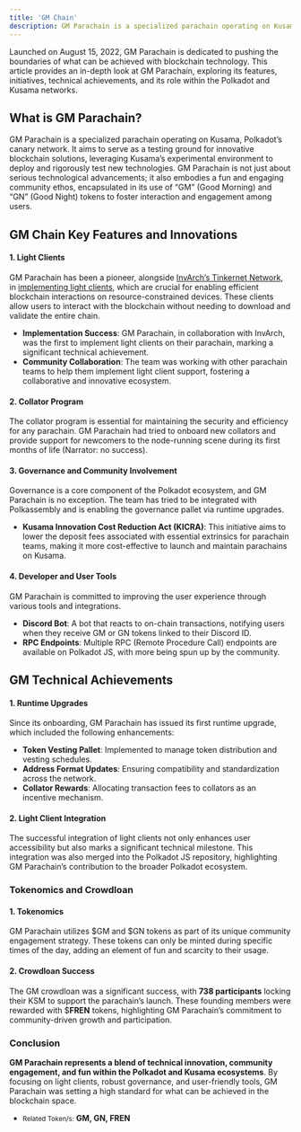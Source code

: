 ```yaml
---
title: 'GM Chain'
description: GM Parachain is a specialized parachain operating on Kusama, Polkadot’s canary network. It aims to serve as a t
---
```


Launched on August 15, 2022, GM Parachain is dedicated to pushing the boundaries of what can be achieved with blockchain technology. This article provides an in-depth look at GM Parachain, exploring its features, initiatives, technical achievements, and its role within the Polkadot and Kusama networks.

What is GM Parachain?
---------------------

GM Parachain is a specialized parachain operating on Kusama, Polkadot’s canary network. It aims to serve as a testing ground for innovative blockchain solutions, leveraging Kusama’s experimental environment to deploy and rigorously test new technologies. GM Parachain is not just about serious technological advancements; it also embodies a fun and engaging community ethos, encapsulated in its use of “GM” (Good Morning) and “GN” (Good Night) tokens to foster interaction and engagement among users.

GM Chain Key Features and Innovations
-------------------------------------

#### 1. Light Clients

GM Parachain has been a pioneer, alongside [InvArch’s Tinkernet Network](https://dablock.com/dapps/invarch-network/), in [implementing light clients](https://wiki.polkadot.network/docs/build-light-clients), which are crucial for enabling efficient blockchain interactions on resource-constrained devices. These clients allow users to interact with the blockchain without needing to download and validate the entire chain.

- **Implementation Success**: GM Parachain, in collaboration with InvArch, was the first to implement light clients on their parachain, marking a significant technical achievement.
- **Community Collaboration**: The team was working with other parachain teams to help them implement light client support, fostering a collaborative and innovative ecosystem.

#### 2. Collator Program

The collator program is essential for maintaining the security and efficiency for any parachain. GM Parachain had tried to onboard new collators and provide support for newcomers to the node-running scene during its first months of life (Narrator: no success).

#### 3. Governance and Community Involvement

Governance is a core component of the Polkadot ecosystem, and GM Parachain is no exception. The team has tried to be integrated with Polkassembly and is enabling the governance pallet via runtime upgrades.

- **Kusama Innovation Cost Reduction Act (KICRA)**: This initiative aims to lower the deposit fees associated with essential extrinsics for parachain teams, making it more cost-effective to launch and maintain parachains on Kusama.

#### 4. Developer and User Tools

GM Parachain is committed to improving the user experience through various tools and integrations.

- **Discord Bot**: A bot that reacts to on-chain transactions, notifying users when they receive GM or GN tokens linked to their Discord ID.
- **RPC Endpoints**: Multiple RPC (Remote Procedure Call) endpoints are available on Polkadot JS, with more being spun up by the community.

GM Technical Achievements
-------------------------

#### 1. Runtime Upgrades

Since its onboarding, GM Parachain has issued its first runtime upgrade, which included the following enhancements:

- **Token Vesting Pallet**: Implemented to manage token distribution and vesting schedules.
- **Address Format Updates**: Ensuring compatibility and standardization across the network.
- **Collator Rewards**: Allocating transaction fees to collators as an incentive mechanism.

#### 2. Light Client Integration

The successful integration of light clients not only enhances user accessibility but also marks a significant technical milestone. This integration was also merged into the Polkadot JS repository, highlighting GM Parachain’s contribution to the broader Polkadot ecosystem.

### Tokenomics and Crowdloan

#### 1. Tokenomics

GM Parachain utilizes $GM and $GN tokens as part of its unique community engagement strategy. These tokens can only be minted during specific times of the day, adding an element of fun and scarcity to their usage.

#### 2. Crowdloan Success

The GM crowdloan was a significant success, with **738 participants** locking their KSM to support the parachain’s launch. These founding members were rewarded with $**FREN** tokens, highlighting GM Parachain’s commitment to community-driven growth and participation.

### Conclusion

**GM Parachain represents a blend of technical innovation, community engagement, and fun within the Polkadot and Kusama ecosystems**. By focusing on light clients, robust governance, and user-friendly tools, GM Parachain was setting a high standard for what can be achieved in the blockchain space.

- <small>Related Token/s:</small> **GM, GN, FREN**
